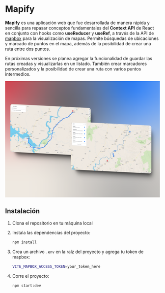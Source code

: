 # Mapify

**Mapify** es una aplicación web que fue desarrollada de manera rápida y sencilla para repasar conceptos fundamentales del **Context API** de React en conjunto con hooks como **useReducer** y **useRef**, a través de la API de [mapbox](https://www.mapbox.com) para la visualización de mapas. Permite búsquedas de ubicaciones y marcado de puntos en el mapa, además de la posibilidad de crear una ruta entre dos puntos.

En próximas versiones se planea agregar la funcionalidad de guardar las rutas creadas y visualizarlas en un listado. También crear marcadores personalizados y la posibilidad de crear una ruta con varios puntos intermedios.

![Imagen de Mapify](/public/mapify.png)

## Instalación

1. Clona el repositorio en tu máquina local

2. Instala las dependencias del proyecto:

   ```bash
   npm install
   ```

3. Crea un archivo `.env` en la raíz del proyecto y agrega tu token de mapbox:

   ```bash
   VITE_MAPBOX_ACCESS_TOKEN=your_token_here
   ```

4. Corre el proyecto:

   ```bash
   npm start:dev
   ```
